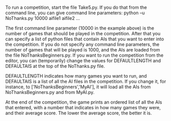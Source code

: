 To run a competition, start the file Take5.py. If you do that from the command line, you can give command line parameters:
python –u NoThanks.py 10000 aifile1 aifile2 ...

The first command line parameter (10000 in the example above) is the number of games that should be played in the competition. After that you can specify a list of python files that contain AIs that you want to enter into the competition. If you do not specify any command line parameters, the number of games that will be played is 1000, and the AIs are loaded from the file NoThanksBeginners.py. If you want to run the competition from the editor, you can (temporarily) change the values for DEFAULTLENGTH and DEFAULTAIS at the top of the NoThanks.py file. 

DEFAULTLENGTH indicates how many games you want to run, and DEFAULTAIS is a list of all the AI files in the competition. If you change it, for
instance, to ['NoThanksBeginners','MyAI'], it will load all the AIs from NoThanksBeginners.py and from MyAI.py. 

At the end of the competition, the game prints an ordered list of all the AIs that entered, with a number that indicates in how many games they were, and their average score. The lower the average score, the better it is.





